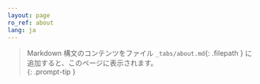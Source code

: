 ```yaml
---
layout: page
ro_ref: about
lang: ja
---
```

> Markdown 構文のコンテンツをファイル `_tabs/about.md`{: .filepath } に追加すると、このページに表示されます。  
{: .prompt-tip }
